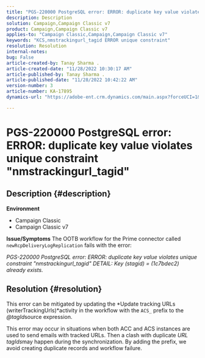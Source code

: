 ```yaml
---
title: "PGS-220000 PostgreSQL error: ERROR: duplicate key value violates unique constraint \"nmstrackingurl_tagid\""
description: Description
solution: Campaign,Campaign Classic v7
product: Campaign,Campaign Classic v7
applies-to: "Campaign Classic,Campaign,Campaign Classic v7"
keywords: "KCS,nmstrackingurl_tagid ERROR unique constraint"
resolution: Resolution
internal-notes: 
bug: False
article-created-by: Tanay Sharma .
article-created-date: "11/28/2022 10:30:17 AM"
article-published-by: Tanay Sharma .
article-published-date: "11/28/2022 10:42:22 AM"
version-number: 3
article-number: KA-17895
dynamics-url: "https://adobe-ent.crm.dynamics.com/main.aspx?forceUCI=1&pagetype=entityrecord&etn=knowledgearticle&id=71f5a1a5-076f-ed11-9562-6045bd006239"

---
```

# PGS-220000 PostgreSQL error: ERROR: duplicate key value violates unique constraint "nmstrackingurl_tagid"

## Description {#description}

<b>Environment</b>
- Campaign Classic
- Campaign Classic v7



<b>Issue/Symptoms</b>
The OOTB workflow for the Prime connector called `newRcpDeliveryLogReplication` fails with the error:

*PGS-220000 PostgreSQL error: ERROR: duplicate key value violates unique constraint "nmstrackingurl_tagid" DETAIL: Key (stagid) = (1c7bdec2) already exists.*


## Resolution {#resolution}


This error can be mitigated by updating the *Update tracking URLs (writerTrackingUrls)*activity in the workflow with the `ACS_` prefix to the *@tagId*source expression.

This error may occur in situations when both ACC and ACS instances are used to send emails with tracked URLs. Then a clash with duplicate *URL* *tagIds*may happen during the synchronization. By adding the prefix, we avoid creating duplicate records and workflow failure.
